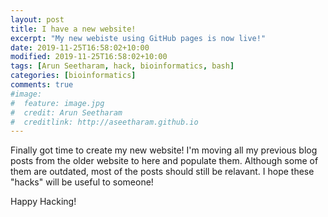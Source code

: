 ```yaml
---
layout: post
title: I have a new website!
excerpt: "My new webiste using GitHub pages is now live!"
date: 2019-11-25T16:58:02+10:00
modified: 2019-11-25T16:58:02+10:00
tags: [Arun Seetharam, hack, bioinformatics, bash]
categories: [bioinformatics]
comments: true
#image:
#  feature: image.jpg
#  credit: Arun Seetharam
#  creditlink: http://aseetharam.github.io
---
```



Finally got time to create my new website! 
I'm moving all my previous blog posts from the older website to here and populate them.
Although some of them are outdated, most of the posts should still be relavant.
I hope these "hacks" will be useful to someone!

Happy Hacking!


